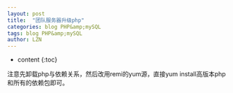 ```yaml
---
layout: post
title:  "团队服务器升级php" 
categories: blog PHP&amp;mySQL
tags: blog PHP&amp;mySQL
author: LZN
---
```


* content
{:toc}

注意先卸载php与依赖关系，然后改用remi的yum源，直接yum install高版本php和所有的依赖包即可。